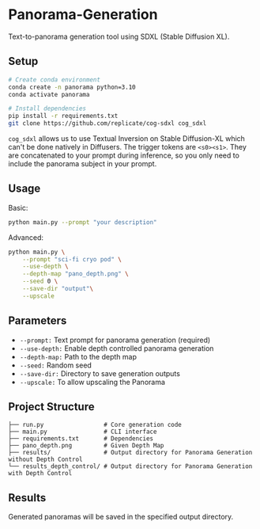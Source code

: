 # Panorama-Generation

Text-to-panorama generation tool using SDXL (Stable Diffusion XL).

## Setup

```bash
# Create conda environment
conda create -n panorama python=3.10
conda activate panorama

# Install dependencies
pip install -r requirements.txt
git clone https://github.com/replicate/cog-sdxl cog_sdxl
```
`cog_sdxl` allows us to use Textual Inversion on Stable Diffusion-XL which can't be done natively in Diffusers. The trigger tokens are `<s0><s1>`. They are concatenated to your prompt during inference, so you only need to include the panorama subject in your prompt.

## Usage
Basic:
```bash
python main.py --prompt "your description"
```

Advanced:
```bash
python main.py \
    --prompt "sci-fi cryo pod" \
    --use-depth \
    --depth-map "pano_depth.png" \
    --seed 0 \
    --save-dir "output"\
    --upscale
```

## Parameters
- `--prompt:` Text prompt for panorama generation (required)
- `--use-depth:` Enable depth controlled panorama generation
- `--depth-map:` Path to the depth map
- `--seed:` Random seed
- `--save-dir:` Directory to save generation outputs
- `--upscale:` To allow upscaling the Panorama

## Project Structure
```
├── run.py                 # Core generation code
├── main.py                # CLI interface
├── requirements.txt       # Dependencies
├── pano_depth.png         # Given Depth Map
├── results/               # Output directory for Panorama Generation without Depth Control
└── results_depth_control/ # Output directory for Panorama Generation with Depth Control
```

## Results
Generated panoramas will be saved in the specified output directory.